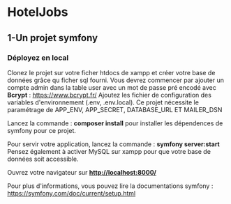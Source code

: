# HotelJobs

## 1-Un projet symfony

### Déployez en local

Clonez le projet sur votre ficher htdocs de xampp et créer votre base de données grâce qu ficher sql fourni.
Vous devrez commencer par ajouter un compte admin dans la table user avec un mot de passe pré encodé avec **Bcrypt** : <https://www.bcrypt.fr/>
Ajoutez les fichier de configuration des variables d'environnement (.env, .env.local).
Ce projet nécessite le paramétrage de APP_ENV, APP_SECRET, DATABASE_URL ET MAILER_DSN

Lancez la commande : **composer install** pour installer les dépendences de symfony pour ce projet.

Pour servir votre application, lancez la commande : **symfony server:start**
Pensez également à activer MySQL sur xampp pour que votre base de données soit accessible.

Ouvrez votre navigateur sur **<http://localhost:8000/>**

Pour plus d'informations, vous pouvez lire la documentations symfony :
<https://symfony.com/doc/current/setup.html>
